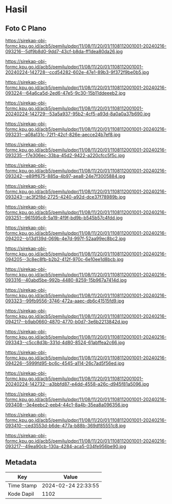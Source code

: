 # Hasil

## Foto C Plano

https://sirekap-obj-formc.kpu.go.id/acb5/pemilu/pdpr/11/08/11/20/01/1108112001001-20240216-093216--5df9b8d0-9dd7-43cf-b8da-ff1dea80da26.jpg

https://sirekap-obj-formc.kpu.go.id/acb5/pemilu/pdpr/11/08/11/20/01/1108112001001-20240224-142728--ccd54282-602e-47e1-89b3-9f372f9be0b5.jpg

https://sirekap-obj-formc.kpu.go.id/acb5/pemilu/pdpr/11/08/11/20/01/1108112001001-20240216-093224--64a6ca5d-2ed6-47e5-9c30-15b11ddeeeb2.jpg

https://sirekap-obj-formc.kpu.go.id/acb5/pemilu/pdpr/11/08/11/20/01/1108112001001-20240224-142729--53a5a937-95b2-4cf5-a93d-8a0a0a37b690.jpg

https://sirekap-obj-formc.kpu.go.id/acb5/pemilu/pdpr/11/08/11/20/01/1108112001001-20240216-093231--a08a131c-72f1-42cf-826e-aecce24b7ef8.jpg

https://sirekap-obj-formc.kpu.go.id/acb5/pemilu/pdpr/11/08/11/20/01/1108112001001-20240216-093235--f7e306ec-33ba-45d2-9422-a220cfcc5f5c.jpg

https://sirekap-obj-formc.kpu.go.id/acb5/pemilu/pdpr/11/08/11/20/01/1108112001001-20240216-093242--e89ff675-885a-4b97-aea8-24e7f3005884.jpg

https://sirekap-obj-formc.kpu.go.id/acb5/pemilu/pdpr/11/08/11/20/01/1108112001001-20240216-093243--ac3f2f8d-2725-4240-a92d-dce37f78989b.jpg

https://sirekap-obj-formc.kpu.go.id/acb5/pemilu/pdpr/11/08/11/20/01/1108112001001-20240216-093251--961595c8-5a19-4f9f-bd9b-b545b57c4fdd.jpg

https://sirekap-obj-formc.kpu.go.id/acb5/pemilu/pdpr/11/08/11/20/01/1108112001001-20240216-094202--b13d139d-069b-4e7d-997f-52aa99ec8bc2.jpg

https://sirekap-obj-formc.kpu.go.id/acb5/pemilu/pdpr/11/08/11/20/01/1108112001001-20240216-094205--3c8ec8fb-b2b2-412f-970c-6e10ee1d8bcb.jpg

https://sirekap-obj-formc.kpu.go.id/acb5/pemilu/pdpr/11/08/11/20/01/1108112001001-20240216-093316--40abd5be-992b-4480-8259-15b967a7414d.jpg

https://sirekap-obj-formc.kpu.go.id/acb5/pemilu/pdpr/11/08/11/20/01/1108112001001-20240216-093323--99fb9556-3746-472a-aaec-db6c41515fd9.jpg

https://sirekap-obj-formc.kpu.go.id/acb5/pemilu/pdpr/11/08/11/20/01/1108112001001-20240216-094217--b9ab0660-4870-4770-b0d7-3e6b2213842d.jpg

https://sirekap-obj-formc.kpu.go.id/acb5/pemilu/pdpr/11/08/11/20/01/1108112001001-20240216-093343--c5cc8d3b-331d-4d80-8524-61abffea2c66.jpg

https://sirekap-obj-formc.kpu.go.id/acb5/pemilu/pdpr/11/08/11/20/01/1108112001001-20240216-094226--5999fd95-bc6c-4545-a114-26c7ad5f56ed.jpg

https://sirekap-obj-formc.kpu.go.id/acb5/pemilu/pdpr/11/08/11/20/01/1108112001001-20240224-142732--a3bbfd87-e4dd-4558-a26c-d945f81a5096.jpg

https://sirekap-obj-formc.kpu.go.id/acb5/pemilu/pdpr/11/08/11/20/01/1108112001001-20240216-093408--3e4eebc2-eeb4-44c1-8a4b-35ea8a096356.jpg

https://sirekap-obj-formc.kpu.go.id/acb5/pemilu/pdpr/11/08/11/20/01/1108112001001-20240216-093410--ced3553d-b6de-477a-b88b-369df85551c8.jpg

https://sirekap-obj-formc.kpu.go.id/acb5/pemilu/pdpr/11/08/11/20/01/1108112001001-20240216-093217--49ea90cb-130a-4284-aca5-034fe956be90.jpg


## Metadata

| Key        | Value               |
| ---------- | ------------------- |
| Time Stamp | 2024-02-24 22:33:55 |
| Kode Dapil | 1102                |



